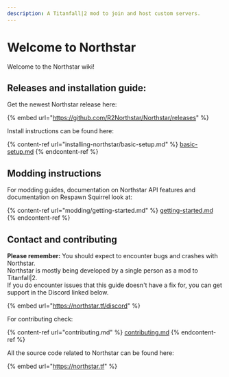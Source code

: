 ```yaml
---
description: A Titanfall|2 mod to join and host custom servers.
---
```


# Welcome to Northstar

Welcome to the Northstar wiki!

## Releases and installation guide:

Get the newest Northstar release here:

{% embed url="https://github.com/R2Northstar/Northstar/releases" %}

Install instructions can be found here:

{% content-ref url="installing-northstar/basic-setup.md" %}
[basic-setup.md](installing-northstar/basic-setup.md)
{% endcontent-ref %}

## Modding instructions

For modding guides, documentation on Northstar API features and documentation on Respawn Squirrel look at:

{% content-ref url="modding/getting-started.md" %}
[getting-started.md](modding/getting-started.md)
{% endcontent-ref %}

## Contact and contributing

**Please remember:** You should expect to encounter bugs and crashes with Northstar.\
Northstar is mostly being developed by a single person as a mod to Titanfall|2.\
If you do encounter issues that this guide doesn't have a fix for, you can get support in the Discord linked below.

{% embed url="https://northstar.tf/discord" %}

For contributing check:

{% content-ref url="contributing.md" %}
[contributing.md](contributing.md)
{% endcontent-ref %}

All the source code related to Northstar can be found here:

{% embed url="https://northstar.tf" %}
